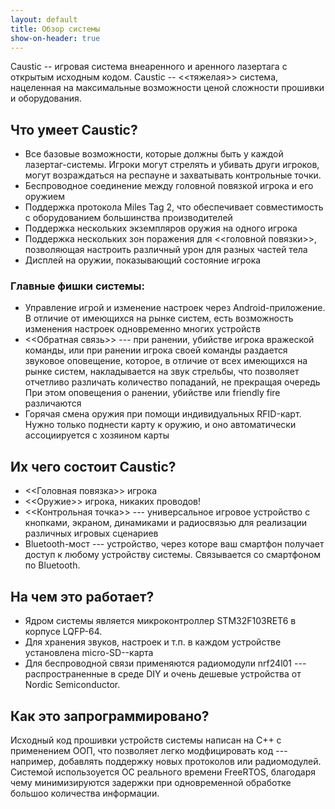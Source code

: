 ```yaml
---
layout: default
title: Обзор системы
show-on-header: true
---
```


Caustic -- игровая система внеаренного и аренного лазертага
с открытым исходным кодом. Caustic -- <<тяжелая>> система, нацеленная на
максимальные возможности ценой сложности прошивки и оборудования.

## Что умеет Caustic?
 - Все базовые возможности, которые должны быть у каждой лазертаг-системы.
 Игроки могут стрелять и убивать други игроков, могут возраждаться на респауне и 
 захватывать контрольные точки.
 - Беспроводное соединение между головной повязкой игрока и его оружием
 - Поддержка протокола Miles Tag 2, что обеспечивает совместимость с оборудованием
 большинства производителей
 - Поддержка нескольких экземпляров оружия на одного игрока
 - Поддержка нескольких зон поражения для <<головной повязки>>, позволяющая
 настроить различный урон для разных частей тела
 - Дисплей на оружии, показывающий состояние игрока

### Главные фишки системы:
 - Управление игрой и изменение настроек через Android-приложение. В отличие
 от имеющихся на рынке систем, есть возможность изменения настроек одновременно
 многих устройств
 - <<Обратная связь>> --- при ранении, убийстве игрока вражеской команды,
 или при ранении игрока своей команды раздается звуковое оповещение, которое,
 в отличие от всех имеющихся на рынке систем, накладывается на звук стрельбы,
 что позволяет отчетливо различать количество попаданий, не прекращая очередь
 При этом оповещения о ранении, убийстве или friendly fire различаются
 - Горячая смена оружия при помощи индивидуальных RFID-карт. Нужно только
 поднести карту к оружию, и оно автоматически ассоциируется с хозяином карты


## Их чего состоит Caustic?
- <<Головная повязка>> игрока
- <<Оружие>> игрока, никаких проводов!
- <<Контрольная точка>> --- универсальное игровое устройство с кнопками,
экраном, динамиками и радиосвязью для реализации различных игровых сценариев
- Bluetooth-мост --- устройство, через которе ваш смартфон получает доступ
к любому устройству системы. Связывается со смартфоном по Bluetooth.


## На чем это работает?
- Ядром системы является микроконтроллер STM32F103RET6 в корпусе LQFP-64. 
- Для хранения звуков, настроек и т.п. в каждом устройстве установлена
micro-SD--карта
- Для беспроводной связи применяются радиомодули nrf24l01 --- распространенные
в среде DIY и очень дешевые устройства от Nordic Semiconductor.

## Как это запрограммировано?
Исходный код прошивки устройств системы написан на C++ с применением ООП, 
что позволяет легко модфицировать код --- например, добавлять поддержку 
новых протоколов или радиомодулей. Системой использоуется ОС реального 
времени FreeRTOS, благодаря чему минимизируются задержки при одновременной
обработке большоо количества информации.


